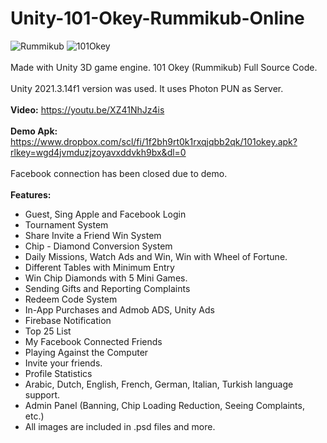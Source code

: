 # Unity-101-Okey-Rummikub-Online
![Rummikub](https://github.com/BetCodex/Unity-101-Okey-Rummikub-Online/assets/162466962/45fc90c4-d106-4fc2-b7cb-696620b16e80)
![101Okey](https://github.com/BetCodex/Unity-101-Okey-Rummikub-Online/assets/162466962/4b3343a6-13c0-4596-8c35-66842c4487c9)
<br>
<br>
Made with Unity 3D game engine. 101 Okey (Rummikub) Full Source Code.
<br>
<br>
Unity 2021.3.14f1 version was used. It uses Photon PUN as Server.
<br>
<br>
<b>Video:</b> https://youtu.be/XZ41NhJz4is
<br>
<br>
<b>Demo Apk:</b> https://www.dropbox.com/scl/fi/1f2bh9rt0k1rxqjqbb2qk/101okey.apk?rlkey=wgd4jvmduzjzoyavxddvkh9bx&dl=0
<br>
<br>
Facebook connection has been closed due to demo.
<br>
<br>
<b>Features:</b>
- Guest, Sing Apple and Facebook Login<br>
- Tournament System<br>
- Share Invite a Friend Win System<br>
- Chip - Diamond Conversion System<br>
- Daily Missions, Watch Ads and Win, Win with Wheel of Fortune.<br>
- Different Tables with Minimum Entry<br>
- Win Chip Diamonds with 5 Mini Games.<br>
- Sending Gifts and Reporting Complaints<br>
- Redeem Code System<br>
- In-App Purchases and Admob ADS, Unity Ads<br>
- Firebase Notification<br>
- Top 25 List<br>
- My Facebook Connected Friends<br>
- Playing Against the Computer<br>
- Invite your friends.<br>
- Profile Statistics<br>
- Arabic, Dutch, English, French, German, Italian, Turkish language support.<br>
- Admin Panel (Banning, Chip Loading Reduction, Seeing Complaints, etc.)<br>
- All images are included in .psd files and more.
